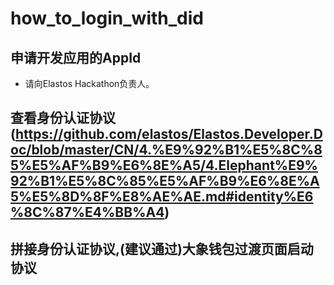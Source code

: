 # how_to_login_with_did

## 申请开发应用的AppId
   * 请向Elastos Hackathon负责人。

## 查看身份认证协议(https://github.com/elastos/Elastos.Developer.Doc/blob/master/CN/4.%E9%92%B1%E5%8C%85%E5%AF%B9%E6%8E%A5/4.Elephant%E9%92%B1%E5%8C%85%E5%AF%B9%E6%8E%A5%E5%8D%8F%E8%AE%AE.md#identity%E6%8C%87%E4%BB%A4)


## 拼接身份认证协议,(建议通过)大象钱包过渡页面启动协议



